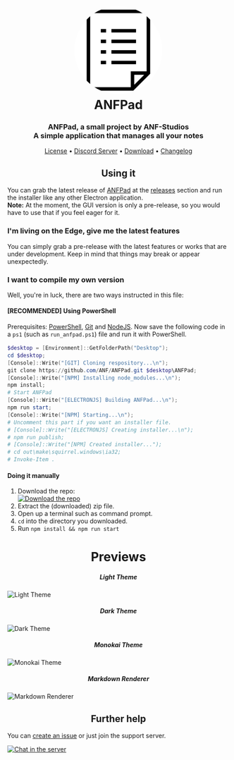 <h1 align="center" style="position: relative; ">
   <a href="https://github.com/ANF-Studios/ANFPad"><img width="200" style="border-radius: 50%; " src="./src/images/display.png" /></a><br>
   ANFPad
</h1>
<h3 align="center">ANFPad, a small project by ANF-Studios<br>A simple application that manages all your notes</h3>
<p align="center">
   <a href="https://github.com/ANF-Studios/ANFPad/blob/master/LICENSE">License</a> •
   <a href="https://discord.gg/fKWpK7A">Discord Server</a> •
   <a href="https://github.com/ANF-Studios/ANFPad/releases/latest">Download</a> •
   <a href="https://github.com/ANF-Studios/ANFPad/blob/master/CHANGELOG. MD">Changelog</a>
</p>
<h2 align="center">Using it</h2>
<p>You can grab the latest release of <a href="https://github.com/ANF-Studios/ANFPad">ANFPad</a> at the <a href="https://github.com/ANF-Studios/ANFPad/releases/latest">releases</a> section and run the installer like any
   other Electron application.<br /><strong>Note:</strong> At the moment, the GUI version is only a pre-release, so you
   would have to use that if you feel eager for it.
</p>
<h3>I'm living on the Edge, give me the latest features</h3>
<p>You can simply grab a pre-release with the latest features or works that are under development. Keep in mind that
   things may break or appear unexpectedly.
</p>
<h3>I want to compile my own version</h3>
<p>Well, you're in luck, there are two ways instructed in this file:</p>
<h4><strong>[RECOMMENDED]</strong> Using PowerShell</h4>
<p>Prerequisites:
   <a href="https://docs.microsoft.com/en-us/powershell/scripting/install/installing-powershell">PowerShell</a>, <a href="https://git-scm.com/downloads">Git</a> and <a href="https://nodejs.org/en/download/">NodeJS</a>.
   Now save the following code in a <code>ps1</code> (such as <code>run_anfpad.ps1</code>) file and run it with
   PowerShell.
</p>

``` ps1
$desktop = [Environment]::GetFolderPath("Desktop");
cd $desktop;
[Console]::Write("[GIT] Cloning respository...\n");
git clone https://github.com/ANF/ANFPad.git $desktop\ANFPad;
[Console]::Write("[NPM] Installing node_modules...\n");
npm install;
# Start ANFPad
[Console]::Write("[ELECTRONJS] Building ANFPad...\n");
npm run start;
[Console]::Write("[NPM] Starting...\n");
# Uncomment this part if you want an installer file.
# [Console]::Write("[ELECTRONJS] Creating installer...\n");
# npm run publish;
# [Console]::Write("[NPM] Created installer...");
# cd out\make\squirrel.windows\ia32;
# Invoke-Item .
```

<h4>Doing it manually</h4>
<ol>
   <li>Download the repo:</li>
   <a href="https://github.com/ANF/ANFPad/archive/master.zip"><img src="https://user-images.githubusercontent.com/68814933/103164783-7a4ad080-47dd-11eb-8796-bc45d5019b4f.png" alt="Download the repo"></a>
   <li>Extract the (downloaded) zip file.</li>
   <li>Open up a terminal such as command prompt.</li>
   <li><code>cd</code> into the directory you downloaded.</li>
   <li>Run <code>npm install && npm run start</code></li>
</ol>
<span align="center">
   <h1>Previews</h1>
   <h5>Light Theme</h5>
   <img width="500" alt="Light Theme" src="https://user-images.githubusercontent.com/42365887/103587106-21013200-4eac-11eb-9074-b057da4ae19d.png">
   <h5>Dark Theme</h5>
   <img width="500" alt="Dark Theme" src="https://user-images.githubusercontent.com/42365887/103587109-21013200-4eac-11eb-92ad-030d94ea5569.png">
   <h5>Monokai Theme</h5>
   <img width="500" alt="Monokai Theme" src="https://user-images.githubusercontent.com/42365887/103587098-1e064180-4eac-11eb-89b1-db164061c77a.png">
   <h5>Markdown Renderer</h5>
   <img width="500" alt="Markdown Renderer" src="https://user-images.githubusercontent.com/42365887/103587101-1e9ed800-4eac-11eb-92b8-18d426b45519.png"></span>
<h2 align="center">Further help</h2>
<p>You can <a href="https://github.com/ANF-Studios/ListManager/issues">create an issue</a> or just join the support
   server.
</p>
<a href="https://discord.gg/fKWpK7A"><img src="https://discord.com/api/guilds/732064655396044840/embed.png?style=banner3" alt="Chat in the server"></a>
